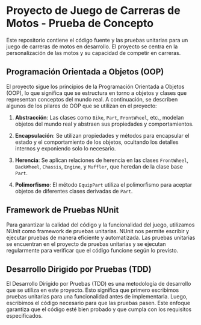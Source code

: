 # Proyecto de Juego de Carreras de Motos - Prueba de Concepto

Este repositorio contiene el código fuente y las pruebas unitarias para un juego de carreras de motos en desarrollo. El proyecto se centra en la personalización de las motos y su capacidad de competir en carreras.

## Programación Orientada a Objetos (OOP)

El proyecto sigue los principios de la Programación Orientada a Objetos (OOP), lo que significa que se estructura en torno a objetos y clases que representan conceptos del mundo real. A continuación, se describen algunos de los pilares de OOP que se utilizan en el proyecto:

1. **Abstracción**: Las clases como `Bike`, `Part`, `FrontWheel`, etc., modelan objetos del mundo real y abstraen sus propiedades y comportamientos.

2. **Encapsulación**: Se utilizan propiedades y métodos para encapsular el estado y el comportamiento de los objetos, ocultando los detalles internos y exponiendo solo lo necesario.

3. **Herencia**: Se aplican relaciones de herencia en las clases `FrontWheel`, `BackWheel`, `Chassis`, `Engine`, y `Muffler`, que heredan de la clase base `Part`.

4. **Polimorfismo**: El método `EquipPart` utiliza el polimorfismo para aceptar objetos de diferentes clases derivadas de `Part`.

## Framework de Pruebas NUnit

Para garantizar la calidad del código y la funcionalidad del juego, utilizamos NUnit como framework de pruebas unitarias. NUnit nos permite escribir y ejecutar pruebas de manera eficiente y automatizada. Las pruebas unitarias se encuentran en el proyecto de pruebas unitarias y se ejecutan regularmente para verificar que el código funcione según lo previsto.

## Desarrollo Dirigido por Pruebas (TDD)

El Desarrollo Dirigido por Pruebas (TDD) es una metodología de desarrollo que se utiliza en este proyecto. Esto significa que primero escribimos pruebas unitarias para una funcionalidad antes de implementarla. Luego, escribimos el código necesario para que las pruebas pasen. Este enfoque garantiza que el código esté bien probado y que cumpla con los requisitos especificados.

